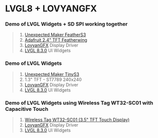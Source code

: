 # LVGL8 + LOVYANGFX
### Demo of LVGL Widgets + SD SPI working together
> 1. [Unexpected Maker FeatherS3](https://esp32s3.com/feathers3.html)   
> 2. [Adafruit 2.4" TFT Featherwing](https://www.adafruit.com/product/3315)   
> 3. [LovyanGFX](https://github.com/lovyan03/LovyanGFX) Display Driver   
> 4. [LVGL 8.3.0](https://github.com/lvgl/lvgl) UI Widgets   

### Demo of LVGL Widgets 
> 1. [Unexpected Maker TinyS3](https://esp32s3.com/tinys3.html)   
> 2. 1.3" TFT - ST7789 240x240
> 3. [LovyanGFX](https://github.com/lovyan03/LovyanGFX) Display Driver   
> 4. [LVGL 8.3.0](https://github.com/lvgl/lvgl) UI Widgets   

### Demo of LVGL Widgets using Wireless Tag WT32-SC01 with Capacitive Touch
> 1. [Wireless Tag WT32-SC01 (3.5" TFT Touch Display)](https://www.alibaba.com/product-detail/esp32-development-board-WT32-SC01-3_62534911683.html)   
> 3. [LovyanGFX](https://github.com/lovyan03/LovyanGFX) Display Driver   
> 4. [LVGL 8.3.0](https://github.com/lvgl/lvgl) UI Widgets   
